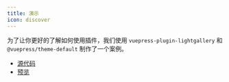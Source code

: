```yaml
---
title: 演示
icon: discover
---
```


为了让你更好的了解如何使用插件，我们使用 `vuepress-plugin-lightgallery` 和 `@vuepress/theme-default` 制作了一个案例。

- [源代码](https://github.com/vuepress-theme-hope/vuepress-theme-hope/tree/main/demo/lightgallery/)
- [预览](https://plugin-lightgallery-demo.vuejs.press)
